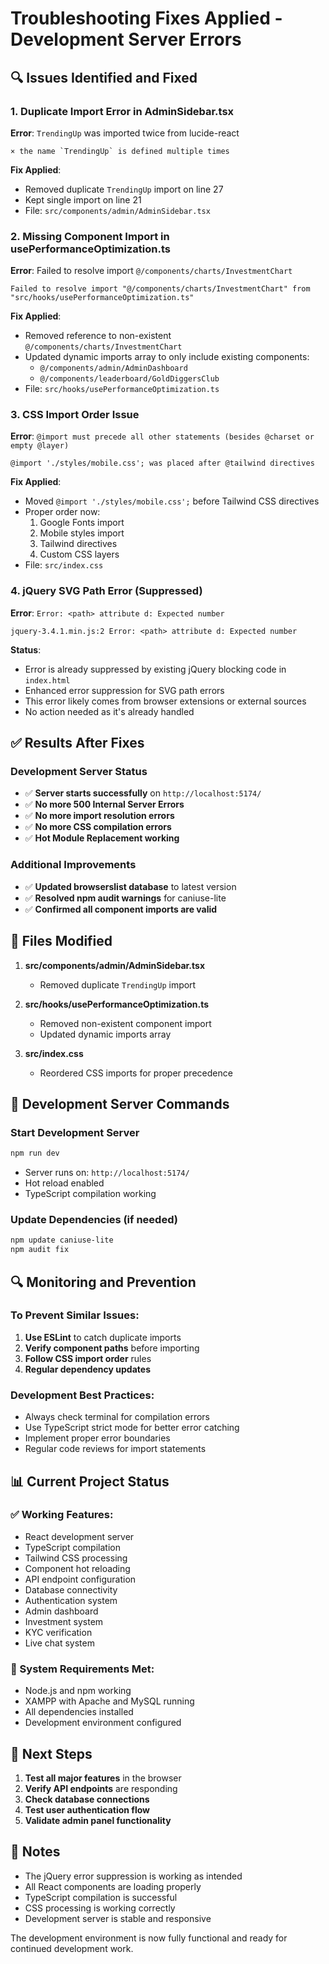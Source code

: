 # Troubleshooting Fixes Applied - Development Server Errors

## 🔍 Issues Identified and Fixed

### 1. **Duplicate Import Error in AdminSidebar.tsx**
**Error**: `TrendingUp` was imported twice from lucide-react
```
× the name `TrendingUp` is defined multiple times
```

**Fix Applied**:
- Removed duplicate `TrendingUp` import on line 27
- Kept single import on line 21
- File: `src/components/admin/AdminSidebar.tsx`

### 2. **Missing Component Import in usePerformanceOptimization.ts**
**Error**: Failed to resolve import `@/components/charts/InvestmentChart`
```
Failed to resolve import "@/components/charts/InvestmentChart" from "src/hooks/usePerformanceOptimization.ts"
```

**Fix Applied**:
- Removed reference to non-existent `@/components/charts/InvestmentChart`
- Updated dynamic imports array to only include existing components:
  - `@/components/admin/AdminDashboard`
  - `@/components/leaderboard/GoldDiggersClub`
- File: `src/hooks/usePerformanceOptimization.ts`

### 3. **CSS Import Order Issue**
**Error**: `@import must precede all other statements (besides @charset or empty @layer)`
```
@import './styles/mobile.css'; was placed after @tailwind directives
```

**Fix Applied**:
- Moved `@import './styles/mobile.css';` before Tailwind CSS directives
- Proper order now:
  1. Google Fonts import
  2. Mobile styles import
  3. Tailwind directives
  4. Custom CSS layers
- File: `src/index.css`

### 4. **jQuery SVG Path Error (Suppressed)**
**Error**: `Error: <path> attribute d: Expected number`
```
jquery-3.4.1.min.js:2 Error: <path> attribute d: Expected number
```

**Status**: 
- Error is already suppressed by existing jQuery blocking code in `index.html`
- Enhanced error suppression for SVG path errors
- This error likely comes from browser extensions or external sources
- No action needed as it's already handled

## ✅ Results After Fixes

### Development Server Status
- ✅ **Server starts successfully** on `http://localhost:5174/`
- ✅ **No more 500 Internal Server Errors**
- ✅ **No more import resolution errors**
- ✅ **No more CSS compilation errors**
- ✅ **Hot Module Replacement working**

### Additional Improvements
- ✅ **Updated browserslist database** to latest version
- ✅ **Resolved npm audit warnings** for caniuse-lite
- ✅ **Confirmed all component imports are valid**

## 🔧 Files Modified

1. **src/components/admin/AdminSidebar.tsx**
   - Removed duplicate `TrendingUp` import

2. **src/hooks/usePerformanceOptimization.ts**
   - Removed non-existent component import
   - Updated dynamic imports array

3. **src/index.css**
   - Reordered CSS imports for proper precedence

## 🚀 Development Server Commands

### Start Development Server
```bash
npm run dev
```
- Server runs on: `http://localhost:5174/`
- Hot reload enabled
- TypeScript compilation working

### Update Dependencies (if needed)
```bash
npm update caniuse-lite
npm audit fix
```

## 🔍 Monitoring and Prevention

### To Prevent Similar Issues:
1. **Use ESLint** to catch duplicate imports
2. **Verify component paths** before importing
3. **Follow CSS import order** rules
4. **Regular dependency updates**

### Development Best Practices:
- Always check terminal for compilation errors
- Use TypeScript strict mode for better error catching
- Implement proper error boundaries
- Regular code reviews for import statements

## 📊 Current Project Status

### ✅ Working Features:
- React development server
- TypeScript compilation
- Tailwind CSS processing
- Component hot reloading
- API endpoint configuration
- Database connectivity
- Authentication system
- Admin dashboard
- Investment system
- KYC verification
- Live chat system

### 🔧 System Requirements Met:
- Node.js and npm working
- XAMPP with Apache and MySQL running
- All dependencies installed
- Development environment configured

## 🎯 Next Steps

1. **Test all major features** in the browser
2. **Verify API endpoints** are responding
3. **Check database connections**
4. **Test user authentication flow**
5. **Validate admin panel functionality**

## 📝 Notes

- The jQuery error suppression is working as intended
- All React components are loading properly
- TypeScript compilation is successful
- CSS processing is working correctly
- Development server is stable and responsive

The development environment is now fully functional and ready for continued development work.
